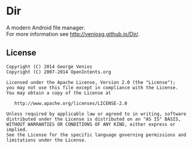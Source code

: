 Dir
===========

A modern Android file manager.  
For more information see http://veniosg.github.io/Dir/.


License
--------

	Copyright (C) 2014 George Venios
    Copyright (C) 2007-2014 OpenIntents.org

    Licensed under the Apache License, Version 2.0 (the "License");
    you may not use this file except in compliance with the License.
    You may obtain a copy of the License at

       http://www.apache.org/licenses/LICENSE-2.0

    Unless required by applicable law or agreed to in writing, software
    distributed under the License is distributed on an "AS IS" BASIS,
    WITHOUT WARRANTIES OR CONDITIONS OF ANY KIND, either express or implied.
    See the License for the specific language governing permissions and
    limitations under the License.
